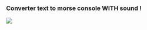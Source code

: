 ### Converter text to morse console WITH sound !

![](https://github.com/Stas-inside/Morze_input-cmd/blob/main/Photo/Capture.PNG)
